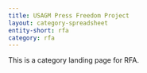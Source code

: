 ```yaml
---
title: USAGM Press Freedom Project
layout: category-spreadsheet
entity-short: rfa
category: rfa
---
```


This is a category landing page for RFA.
